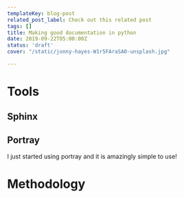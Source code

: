 ```yaml
---
templateKey: blog-post
related_post_label: Check out this related post
tags: []
title: Making good documentation in python
date: 2019-09-22T05:00:00Z
status: 'draft'
cover: "/static/jonny-hayes-W1r5FAraSA0-unsplash.jpg"

---
```

# Tools

## Sphinx

## Portray

I just started using portray and it is amazingly simple to use!

# Methodology
